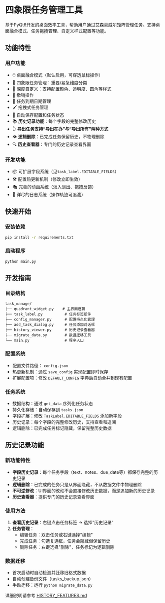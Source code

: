 # 四象限任务管理工具

基于PyQt6开发的桌面效率工具，帮助用户通过艾森豪威尔矩阵管理任务。支持桌面融合模式、任务拖拽管理、自定义样式配置等功能。

## 功能特性

### 用户功能
- 🖱️ 桌面融合模式（默认启用，可穿透鼠标操作）
- 📌 四象限任务管理：重要/紧急维度分类
- 🎨 深度自定义：支持配置颜色、透明度、圆角等样式
- 🔄 撤销操作
- 📅 任务到期日期管理
- 🖌️ 拖拽式任务管理
- 💾 自动保存配置和任务状态
- 📚 **历史记录功能**：每个字段的完整修改历史
- 👆 **导出任务支持“导出在办”与“导出所有”两种方式**
- 👁️ **逻辑删除**：已完成任务保留历史，不物理删除
- 🔍 **历史查看器**：专门的历史记录查看界面

### 开发功能
- 📦 可扩展字段系统（见`task_label.EDITABLE_FIELDS`）
- 🛠️ 配置热更新机制（修改立即生效）
- 🎭 完善的动画系统（淡入淡出、拖拽反馈）
- 📄 详尽的日志系统（操作轨迹可追溯）

## 快速开始

### 安装依赖
```bash
pip install -r requirements.txt
```

### 启动程序
```bash
python main.py
```

## 开发指南
### 目录结构
```plaintext
task_manage/
├── quadrant_widget.py    # 主界面逻辑
├── task_label.py          # 任务标签组件
├── config_manager.py      # 配置持久化管理
├── add_task_dialog.py     # 任务添加对话框
├── history_viewer.py      # 历史记录查看器
├── migrate_data.py        # 数据迁移工具
└── main.py                # 程序入口
```

### 配置系统
- 配置文件路径： `config.json`
- 热更新机制：通过 `save_config` 实现配置即时保存
- 扩展配置项：修改 `DEFAULT_CONFIG` 字典后自动合并到现有配置
### 任务系统
- 数据结构：通过 `get_data` 序列化任务状态
- 持久化存储：自动保存到 `tasks.json`
- 字段扩展：修改 `TaskLabel.EDITABLE_FIELDS` 添加新字段
- 历史记录：每个字段的完整修改历史，支持查看和追溯
- 逻辑删除：已完成任务标记隐藏，保留完整历史数据

## 历史记录功能

### 新功能特性
- **字段历史记录**：每个任务字段（text、notes、due_date等）都保存完整的历史记录
- **逻辑删除**：已完成的任务只是从界面隐藏，不从数据文件中物理删除
- **不可逆修改**：UI界面的改动不会直接修改历史数据，而是追加新的历史记录
- **历史查看器**：提供专门的历史记录查看界面

### 使用方法
1. **查看历史记录**：右键点击任务标签 → 选择"历史记录"
2. **任务管理**：
   - 编辑任务：双击任务或右键选择"编辑"
   - 完成任务：勾选复选框，任务会隐藏但保留历史
   - 删除任务：右键选择"删除"，任务标记为逻辑删除

### 数据迁移
- 首次启动时自动检测并迁移旧格式数据
- 自动创建备份文件（tasks_backup.json）
- 手动迁移：运行 `python migrate_data.py`

详细说明请参考 [HISTORY_FEATURES.md](HISTORY_FEATURES.md)